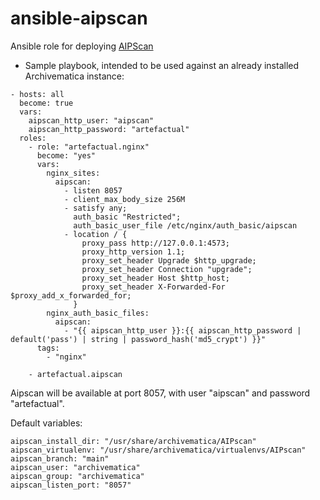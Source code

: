 # ansible-aipscan

Ansible role for deploying [AIPScan](https://github.com/artefactual-labs/AIPScan)

- Sample playbook, intended to be used against an already installed Archivematica instance:

```
- hosts: all
  become: true
  vars:
    aipscan_http_user: "aipscan"
    aipscan_http_password: "artefactual"
  roles:
    - role: "artefactual.nginx"
      become: "yes"
      vars:
        nginx_sites:
          aipscan:
            - listen 8057
            - client_max_body_size 256M
            - satisfy any;
              auth_basic "Restricted";
              auth_basic_user_file /etc/nginx/auth_basic/aipscan
            - location / {
                proxy_pass http://127.0.0.1:4573;
                proxy_http_version 1.1;
                proxy_set_header Upgrade $http_upgrade;
                proxy_set_header Connection "upgrade";
                proxy_set_header Host $http_host;
                proxy_set_header X-Forwarded-For $proxy_add_x_forwarded_for;
              }
        nginx_auth_basic_files:
          aipscan:
            - "{{ aipscan_http_user }}:{{ aipscan_http_password | default('pass') | string | password_hash('md5_crypt') }}"
      tags:
        - "nginx"

    - artefactual.aipscan
```

Aipscan will be available at  port 8057, with user "aipscan" and password "artefactual".


Default variables:
```
aipscan_install_dir: "/usr/share/archivematica/AIPscan"
aipscan_virtualenv: "/usr/share/archivematica/virtualenvs/AIPscan"
aipscan_branch: "main"
aipscan_user: "archivematica"
aipscan_group: "archivematica"
aipscan_listen_port: "8057"
```
